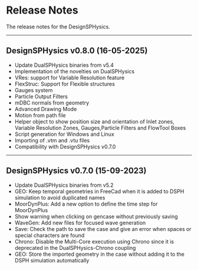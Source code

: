 # Release Notes
The release notes for the DesignSPHysics.

-------------------
## DesignSPHysics v0.8.0 (16-05-2025) 
* Update DualSPHysics binaries from v5.4
* Implementation of the novelties on DualSPHysics
* VRes: support for Variable Resolution feature
* FlexStruc: Support for Flexible structures
* Gauges system
* Particle Output Filters
* mDBC normals from geometry
* Advanced Drawing Mode
* Motion from path file
* Helper object to show position size and orientation of Inlet zones, Variable Resolution Zones, Gauges,Particle Filters and FlowTool Boxes
* Script generation for Windows and Linux
* Importing of .vtm and .vtu files
* Compatibility with DesignSPHysics v0.7.0

-------------------
## DesignSPHysics v0.7.0 (15-09-2023) 
* Update DualSPHysics binaries from v5.2
* GEO: Keep temporal geometries in FreeCad when it is added to DSPH simulation to avoid duplicated names
* MoorDynPlus: Add a new option to define the time step for MoorDynPlus
* Show warning when clicking on gencase without previously saving
* WaveGen: Add new files for focused wave generation
* Save: Check the path to save the case and give an error when spaces or special characters are found
* Chrono: Disable the Multi-Core execution using Chrono since it is deprecated in the DualSPHysics-Chrono coupling
* GEO: Store the imported geometry in the case without adding it to the DSPH simulation automatically
